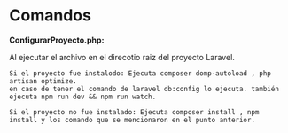 # Comandos

**ConfigurarProyecto.php:**

  Al ejecutar el archivo en el direcotio raiz del proyecto Laravel. 
  
    Si el proyecto fue instalodo: Ejecuta composer domp-autoload , php artisan optimize.
    en caso de tener el comando de laravel db:config lo ejecuta. también ejecuta npm run dev && npm run watch.
    
    Si el proyecto no fue instalado: Ejecuta composer install , npm install y los comando que se mencionaron en el punto anterior.
